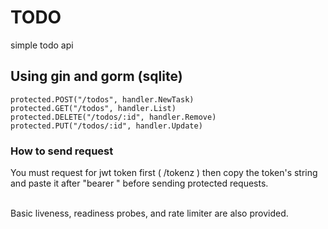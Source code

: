 # TODO
simple todo api

## Using gin and gorm (sqlite)
```
protected.POST("/todos", handler.NewTask)
protected.GET("/todos", handler.List)
protected.DELETE("/todos/:id", handler.Remove)
protected.PUT("/todos/:id", handler.Update)
```

### How to send request
You must request for jwt token first ( /tokenz ) then copy the token's string and paste it after "bearer "
before sending protected requests.

<br/>
Basic liveness, readiness probes, and rate limiter are also provided.
